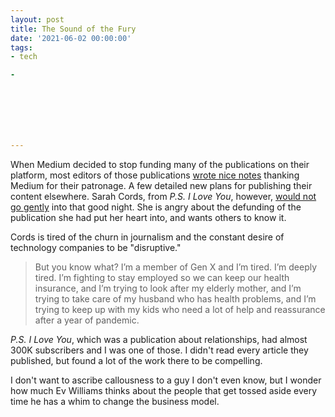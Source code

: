 ```yaml
---
layout: post
title: The Sound of the Fury
date: '2021-06-02 00:00:00'
tags:
- tech

- 







---
```


When Medium decided to stop funding many of the publications on their platform, most editors of those publications [wrote nice notes](https://link.medium.com/LDWqlYYnLgb) thanking Medium for their patronage. A few detailed new plans for publishing their content elsewhere. Sarah Cords, from _P.S. I Love You_, however, [would not go gently](https://link.medium.com/CcPItCkoLgb) into that good night. She is angry about the defunding of the publication she had put her heart into, and wants others to know it.

Cords is tired of the churn in journalism and the constant desire of technology companies to be "disruptive."

> But you know what? I’m a member of Gen X and I’m tired. I’m deeply tired. I’m fighting to stay employed so we can keep our health insurance, and I’m trying to look after my elderly mother, and I’m trying to take care of my husband who has health problems, and I’m trying to keep up with my kids who need a lot of help and reassurance after a year of pandemic.

_P.S. I Love You_, which was a publication about relationships, had almost 300K subscribers and I was one of those. I didn't read every article they published, but found a lot of the work there to be compelling.

I don't want to ascribe callousness to a guy I don't even know, but I wonder how much Ev Williams thinks about the people that get tossed aside every time he has a whim to change the business model.

